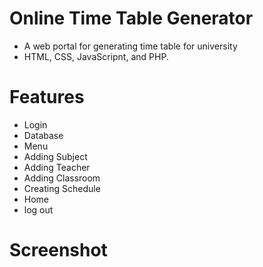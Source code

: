 # Online Time Table Generator
- A web portal for generating time table for university
- HTML, CSS, JavaScripnt, and PHP.

# Features
- Login
- Database
- Menu
- Adding Subject
- Adding Teacher
- Adding Classroom
- Creating Schedule
- Home
- log out

# Screenshot
